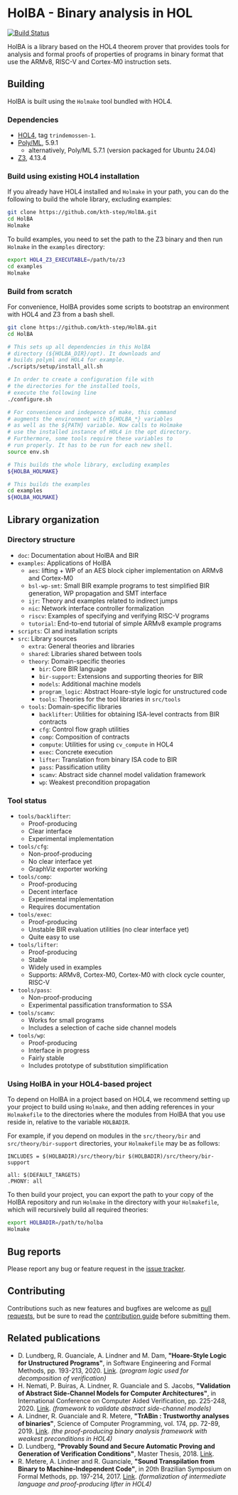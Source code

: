 # HolBA - Binary analysis in HOL

[![Build Status][workflow-badge]][workflow-link] 

[workflow-badge]: https://github.com/kth-step/HolBA/actions/workflows/build.yaml/badge.svg?branch=master
[workflow-link]: https://github.com/kth-step/HolBA/actions/workflows/build.yaml

HolBA is a library based on the HOL4 theorem prover that provides
tools for analysis and formal proofs of properties of programs in binary
format that use the ARMv8, RISC-V and Cortex-M0 instruction sets.

## Building

HolBA is built using the `Holmake` tool bundled with HOL4.

### Dependencies

- [HOL4](https://github.com/HOL-Theorem-Prover/HOL), tag `trindemossen-1`.
- [Poly/ML](https://github.com/polyml/polyml), 5.9.1
  - alternatively, Poly/ML 5.7.1 (version packaged for Ubuntu 24.04)
- [Z3](https://github.com/Z3Prover/z3), 4.13.4

### Build using existing HOL4 installation

If you already have HOL4 installed and `Holmake` in your path,
you can do the following to build the whole library, excluding examples:

```bash
git clone https://github.com/kth-step/HolBA.git
cd HolBA
Holmake
```

To build examples, you need to set the path to the Z3
binary and then run `Holmake` in the `examples` directory:

```bash
export HOL4_Z3_EXECUTABLE=/path/to/z3
cd examples
Holmake
```

### Build from scratch

For convenience, HolBA provides some scripts to bootstrap
an environment with HOL4 and Z3 from a bash shell.

```bash
git clone https://github.com/kth-step/HolBA.git
cd HolBA

# This sets up all dependencies in this HolBA
# directory (${HOLBA_DIR}/opt). It downloads and
# builds polyml and HOL4 for example.
./scripts/setup/install_all.sh

# In order to create a configuration file with
# the directories for the installed tools,
# execute the following line
./configure.sh

# For convenience and indepence of make, this command
# augments the environment with ${HOLBA_*} variables
# as well as the ${PATH} variable. Now calls to Holmake
# use the installed instance of HOL4 in the opt directory.
# Furthermore, some tools require these variables to
# run properly. It has to be run for each new shell.
source env.sh

# This builds the whole library, excluding examples
${HOLBA_HOLMAKE}

# This builds the examples
cd examples
${HOLBA_HOLMAKE}
```

## Library organization

### Directory structure

- `doc`: Documentation about HolBA and BIR
- `examples`: Applications of HolBA
  - `aes`: lifting + WP of an AES block cipher implementation on ARMv8 and Cortex-M0
  - `bsl-wp-smt`: Small BIR example programs to test simplified BIR generation, WP propagation and SMT interface
  - `ijr`: Theory and examples related to indirect jumps
  - `nic`: Network interface controller formalization
  - `riscv`: Examples of specifying and verifying RISC-V programs
  - `tutorial`: End-to-end tutorial of simple ARMv8 example programs
- `scripts`: CI and installation scripts
- `src`: Library sources
  - `extra`: General theories and libraries
  - `shared`: Libraries shared between tools
  - `theory`: Domain-specific theories
    - `bir`: Core BIR language
    - `bir-support`: Extensions and supporting theories for BIR
    - `models`: Additional machine models
    - `program_logic`: Abstract Hoare-style logic for unstructured code
    - `tools`: Theories for the tool libraries in `src/tools`
  - `tools`: Domain-specific libraries
    - `backlifter`: Utilities for obtaining ISA-level contracts from BIR contracts
    - `cfg`: Control flow graph utilities
    - `comp`: Composition of contracts
    - `compute`: Utilities for using `cv_compute` in HOL4
    - `exec`: Concrete execution
    - `lifter`: Translation from binary ISA code to BIR
    - `pass`: Passification utility
    - `scamv`: Abstract side channel model validation framework
    - `wp`: Weakest precondition propagation

### Tool status

- `tools/backlifter`:
  * Proof-producing
  * Clear interface
  * Experimental implementation
- `tools/cfg`:
  * Non-proof-producing
  * No clear interface yet
  * GraphViz exporter working
- `tools/comp`:
  * Proof-producing
  * Decent interface
  * Experimental implementation
  * Requires documentation
- `tools/exec`:
  * Proof-producing
  * Unstable BIR evaluation utilities (no clear interface yet)
  * Quite easy to use
- `tools/lifter`:
  * Proof-producing
  * Stable
  * Widely used in examples
  * Supports: ARMv8, Cortex-M0, Cortex-M0 with clock cycle counter, RISC-V
- `tools/pass`:
  * Non-proof-producing
  * Experimental passification transformation to SSA
- `tools/scamv`:
  * Works for small programs
  * Includes a selection of cache side channel models
- `tools/wp`:
  * Proof-producing
  * Interface in progress
  * Fairly stable
  * Includes prototype of substitution simplification

### Using HolBA in your HOL4-based project

To depend on HolBA in a project based on HOL4, we recommend setting up your project
to build using `Holmake`, and then adding references in your `Holmakefile` to
the directories where the modules from HolBA that you use reside in, relative to
the variable `HOLBADIR`.

For example, if you depend on modules in the `src/theory/bir` and
`src/theory/bir-support` directories, your `Holmakefile` may be as follows:

```make
INCLUDES = $(HOLBADIR)/src/theory/bir $(HOLBADIR)/src/theory/bir-support

all: $(DEFAULT_TARGETS)
.PHONY: all
```

To then build your project, you can export the path to your copy of the HolBA repository
and run `Holmake` in the directory with your `Holmakefile`, which will recursively
build all required theories:

```bash
export HOLBADIR=/path/to/holba
Holmake
```

## Bug reports

Please report any bug or feature request in the
[issue tracker](https://github.com/kth-step/HolBA/issues).

## Contributing

Contributions such as new features and bugfixes are welcome as
[pull requests](https://github.com/kth-step/HolBA/pulls),
but be sure to read the [contribution guide](CONTRIBUTING.md)
before submitting them.

## Related publications

- D. Lundberg, R. Guanciale, A. Lindner and M. Dam, **"Hoare-Style Logic for Unstructured Programs"**, in Software Engineering and Formal Methods, pp. 193-213, 2020. [Link](https://doi.org/10.1007/978-3-030-58768-0_11). _(program logic used for decomposition of verification)_
- H. Nemati, P. Buiras, A. Lindner, R. Guanciale and S. Jacobs, **"Validation of Abstract Side-Channel Models for Computer Architectures"**, in International Conference on Computer Aided Verification, pp. 225-248, 2020. [Link](https://doi.org/10.1007/978-3-030-53288-8_12). _(framework to validate abstract side-channel models)_
- A. Lindner, R. Guanciale and R. Metere, **"TrABin : Trustworthy analyses of binaries"**, Science of Computer Programming, vol. 174, pp. 72-89, 2019. [Link](https://doi.org/10.1016/j.scico.2019.01.001). _(the proof-producing binary analysis framework with weakest preconditions in HOL4)_
- D. Lundberg, **"Provably Sound and Secure Automatic Proving and Generation of Verification Conditions"**, Master Thesis, 2018. [Link](http://urn.kb.se/resolve?urn=urn%3Anbn%3Ase%3Akth%3Adiva-239441).
- R. Metere, A. Lindner and R. Guanciale, **"Sound Transpilation from Binary to Machine-Independent Code"**, in 20th Brazilian Symposium on Formal Methods, pp. 197-214, 2017. [Link](https://doi.org/10.1007/978-3-319-70848-5_13). _(formalization of intermediate language and proof-producing lifter in HOL4)_
